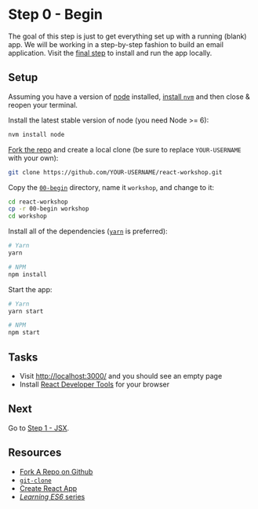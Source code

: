 # Step 0 - Begin

The goal of this step is just to get everything set up with a running (blank) app. We will be working in a step-by-step fashion to build an email application. Visit the [final step](../end/) to install and run the app locally.

## Setup

Assuming you have a version of [node](https://nodejs.org/en/) installed, [install `nvm`](https://github.com/creationix/nvm#install-script) and then close & reopen your terminal.

Install the latest stable version of node (you need Node >= 6):

```sh
nvm install node
```

[Fork the repo](https://github.com/benmvp/react-workshop/fork) and create a local clone (be sure to replace `YOUR-USERNAME` with your own):

```sh
git clone https://github.com/YOUR-USERNAME/react-workshop.git
```

Copy the [`00-begin`](./) directory, name it `workshop`, and change to it:

```sh
cd react-workshop
cp -r 00-begin workshop
cd workshop
```

Install all of the dependencies ([`yarn`](https://yarnpkg.com/en/) is preferred):

```sh
# Yarn
yarn

# NPM
npm install
```

Start the app:

```sh
# Yarn
yarn start

# NPM
npm start
```

## Tasks

- Visit [http://localhost:3000/](http://localhost:3000/) and you should see an empty page
- Install [React Developer Tools](https://github.com/facebook/react-devtools#installation) for your browser

## Next

Go to [Step 1 - JSX](../01-jsx/).

## Resources

- [Fork A Repo on Github](https://help.github.com/articles/fork-a-repo/)
- [`git-clone`](https://git-scm.com/docs/git-clone)
- [Create React App](https://github.com/facebookincubator/create-react-app)
- [_Learning ES6_ series](http://www.benmvp.com/learning-es6-series/)
